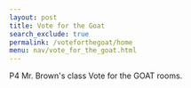 ```yaml
---
layout: post 
title: Vote for the Goat
search_exclude: true
permalink: /voteforthegoat/home
menu: nav/vote_for_the_goat.html
---
```


P4 Mr. Brown's class Vote for the GOAT rooms.
